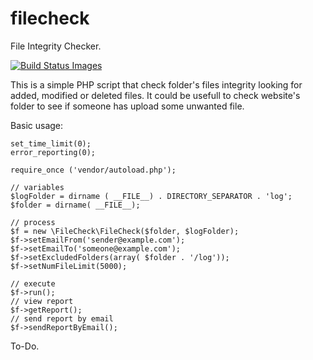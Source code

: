 # filecheck
File Integrity Checker.

[![Build Status Images](https://travis-ci.org/geralt/filecheck.svg)](http://www.google.es "Build Status")

This is a simple PHP script that check folder's files integrity looking for added, modified or deleted files. It could be usefull to check website's folder to see if someone has upload some unwanted file.

Basic usage:

	set_time_limit(0);
	error_reporting(0);

	require_once ('vendor/autoload.php');
	
	// variables
	$logFolder = dirname ( __FILE__) . DIRECTORY_SEPARATOR . 'log';
	$folder = dirname( __FILE__);
	
	// process
	$f = new \FileCheck\FileCheck($folder, $logFolder);
    $f->setEmailFrom('sender@example.com');
    $f->setEmailTo('someone@example.com');
	$f->setExcludedFolders(array( $folder . '/log'));
	$f->setNumFileLimit(5000);

	// execute    
	$f->run();
    // view report
    $f->getReport();
	// send report by email
    $f->sendReportByEmail();

To-Do.


